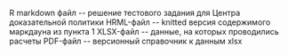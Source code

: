 R markdown файл -- решение тестового задания для Центра доказательной политики
HRML-файл -- knitted версия содержимого маркдауна из пункта 1
XLSX-файл -- данные, на которых проводились расчеты
PDF-файл -- версионный справочник к данным xlsx
